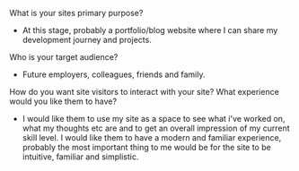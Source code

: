 What is your sites primary purpose?
- At this stage, probably a portfolio/blog website where I can share my development journey and projects.

Who is your target audience?
- Future employers, colleagues, friends and family.

 How do you want site visitors to interact with your site? What experience would you like them to have?
 - I would like them to use my site as a space to see what i've worked on, what my thoughts etc are and to get an overall impression of my current skill level. I would like them to have a modern and familiar experience, probably the most important thing to me would be for the site to be intuitive, familiar and simplistic.

 